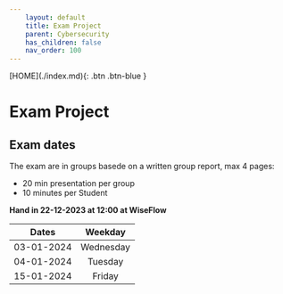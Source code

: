 ```yaml
---
    layout: default
    title: Exam Project
    parent: Cybersecurity
    has_children: false
    nav_order: 100
---
```


<span class="fs-1">
[HOME](./index.md){: .btn .btn-blue }
</span>

# Exam Project


## Exam dates
The exam are in groups basede on a written group report, max 4 pages:
- 20 min presentation per group
- 10 minutes per Student

**Hand in 22-12-2023 at 12:00 at WiseFlow**

| **Dates**  |  **Weekday** |
|:----------:|:------------:|
| 03-01-2024 |  Wednesday   |
| 04-01-2024 |  Tuesday     |
| 15-01-2024 |  Friday      |
